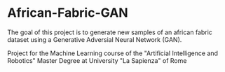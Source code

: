 # African-Fabric-GAN
The goal of this project is to generate new samples of an african fabric dataset
using a Generative Adversial Neural Network (GAN).


Project for the Machine Learning course of the "Artificial Intelligence and Robotics" Master Degree at University "La Sapienza" of Rome
